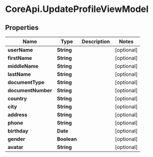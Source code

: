 # CoreApi.UpdateProfileViewModel

## Properties
Name | Type | Description | Notes
------------ | ------------- | ------------- | -------------
**userName** | **String** |  | [optional] 
**firstName** | **String** |  | [optional] 
**middleName** | **String** |  | [optional] 
**lastName** | **String** |  | [optional] 
**documentType** | **String** |  | [optional] 
**documentNumber** | **String** |  | [optional] 
**country** | **String** |  | [optional] 
**city** | **String** |  | [optional] 
**address** | **String** |  | [optional] 
**phone** | **String** |  | [optional] 
**birthday** | **Date** |  | [optional] 
**gender** | **Boolean** |  | [optional] 
**avatar** | **String** |  | [optional] 


